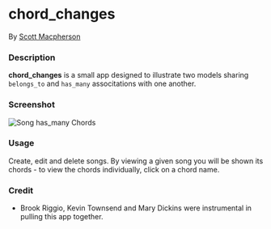# chord_changes
By [Scott Macpherson](https://github.com/scottmacphersonmusic)
### Description
**chord_changes** is a small app designed to illustrate two models sharing `belongs_to` and `has_many` associtations with one another.
### Screenshot
![Song has_many Chords](/app/assets/images/songs_have_chords.jpg "Song show page")
### Usage
Create, edit and delete songs.  By viewing a given song you will be shown its chords - to view the chords individually, click on a chord name.
### Credit
- Brook Riggio, Kevin Townsend and Mary Dickins were instrumental in pulling this app together.

